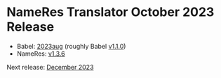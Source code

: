 # NameRes Translator October 2023 Release

- Babel: [2023aug](https://stars.renci.org/var/babel_outputs/2023aug3-with-drugs/) (roughly Babel [v1.1.0](https://github.com/TranslatorSRI/Babel/releases/tag/v1.1.0))
- NameRes: [v1.3.6](https://github.com/TranslatorSRI/NameResolution/releases/tag/v1.3.6)

Next release: [December 2023](TranslatorDecember2023.md)